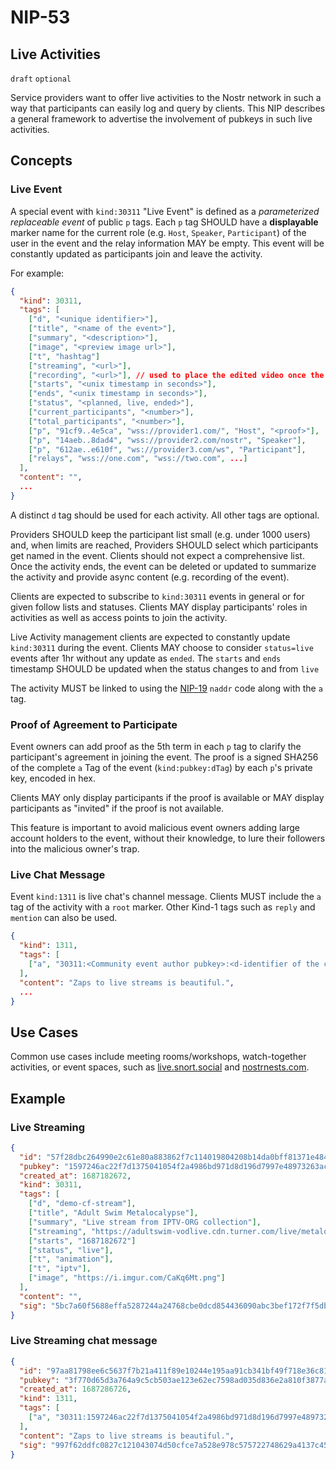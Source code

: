NIP-53
======

Live Activities
---------------

`draft` `optional`

Service providers want to offer live activities to the Nostr network in such a way that participants can easily log and query by clients. This NIP describes a general framework to advertise the involvement of pubkeys in such live activities.

## Concepts

### Live Event

A special event with `kind:30311` "Live Event" is defined as a _parameterized replaceable event_ of public `p` tags. Each `p` tag SHOULD have a **displayable** marker name for the current role (e.g. `Host`, `Speaker`, `Participant`) of the user in the event and the relay information MAY be empty. This event will be constantly updated as participants join and leave the activity.

For example:

```json
{
  "kind": 30311,
  "tags": [
    ["d", "<unique identifier>"],
    ["title", "<name of the event>"],
    ["summary", "<description>"],
    ["image", "<preview image url>"],
    ["t", "hashtag"]
    ["streaming", "<url>"],
    ["recording", "<url>"], // used to place the edited video once the activity is over
    ["starts", "<unix timestamp in seconds>"],
    ["ends", "<unix timestamp in seconds>"],
    ["status", "<planned, live, ended>"],
    ["current_participants", "<number>"],
    ["total_participants", "<number>"],
    ["p", "91cf9..4e5ca", "wss://provider1.com/", "Host", "<proof>"],
    ["p", "14aeb..8dad4", "wss://provider2.com/nostr", "Speaker"],
    ["p", "612ae..e610f", "ws://provider3.com/ws", "Participant"],
    ["relays", "wss://one.com", "wss://two.com", ...]
  ],
  "content": "",
  ...
}
```

A distinct `d` tag should be used for each activity. All other tags are optional.

Providers SHOULD keep the participant list small (e.g. under 1000 users) and, when limits are reached, Providers SHOULD select which participants get named in the event. Clients should not expect a comprehensive list. Once the activity ends, the event can be deleted or updated to summarize the activity and provide async content (e.g. recording of the event).

Clients are expected to subscribe to `kind:30311` events in general or for given follow lists and statuses. Clients MAY display participants' roles in activities as well as access points to join the activity.

Live Activity management clients are expected to constantly update `kind:30311` during the event. Clients MAY choose to consider `status=live` events after 1hr without any update as `ended`. The `starts` and `ends` timestamp SHOULD be updated when the status changes to and from `live`

The activity MUST be linked to using the [NIP-19](19.md) `naddr` code along with the `a` tag.

### Proof of Agreement to Participate

Event owners can add proof as the 5th term in each `p` tag to clarify the participant's agreement in joining the event. The proof is a signed SHA256 of the complete `a` Tag of the event (`kind:pubkey:dTag`) by each `p`'s private key, encoded in hex.

Clients MAY only display participants if the proof is available or MAY display participants as "invited" if the proof is not available.

This feature is important to avoid malicious event owners adding large account holders to the event, without their knowledge, to lure their followers into the malicious owner's trap.

### Live Chat Message

Event `kind:1311` is live chat's channel message. Clients MUST include the `a` tag of the activity with a `root` marker. Other Kind-1 tags such as `reply` and `mention` can also be used.

```json
{
  "kind": 1311,
  "tags": [
    ["a", "30311:<Community event author pubkey>:<d-identifier of the community>", "<Optional relay url>", "root"],
  ],
  "content": "Zaps to live streams is beautiful.",
  ...
}
```

## Use Cases

Common use cases include meeting rooms/workshops, watch-together activities, or event spaces, such as [live.snort.social](https://live.snort.social) and [nostrnests.com](https://nostrnests.com).

## Example

### Live Streaming

```json
{
  "id": "57f28dbc264990e2c61e80a883862f7c114019804208b14da0bff81371e484d2",
  "pubkey": "1597246ac22f7d1375041054f2a4986bd971d8d196d7997e48973263ac9879ec",
  "created_at": 1687182672,
  "kind": 30311,
  "tags": [
    ["d", "demo-cf-stream"],
    ["title", "Adult Swim Metalocalypse"],
    ["summary", "Live stream from IPTV-ORG collection"],
    ["streaming", "https://adultswim-vodlive.cdn.turner.com/live/metalocalypse/stream.m3u8"],
	["starts", "1687182672"]
    ["status", "live"],
    ["t", "animation"],
    ["t", "iptv"],
    ["image", "https://i.imgur.com/CaKq6Mt.png"]
  ],
  "content": "",
  "sig": "5bc7a60f5688effa5287244a24768cbe0dcd854436090abc3bef172f7f5db1410af4277508dbafc4f70a754a891c90ce3b966a7bc47e7c1eb71ff57640f3d389"
}
```

### Live Streaming chat message

```json
{
  "id": "97aa81798ee6c5637f7b21a411f89e10244e195aa91cb341bf49f718e36c8188",
  "pubkey": "3f770d65d3a764a9c5cb503ae123e62ec7598ad035d836e2a810f3877a745b24",
  "created_at": 1687286726,
  "kind": 1311,
  "tags": [
    ["a", "30311:1597246ac22f7d1375041054f2a4986bd971d8d196d7997e48973263ac9879ec:demo-cf-stream", "", "root"]
  ],
  "content": "Zaps to live streams is beautiful.",
  "sig": "997f62ddfc0827c121043074d50cfce7a528e978c575722748629a4137c45b75bdbc84170bedc723ef0a5a4c3daebf1fef2e93f5e2ddb98e5d685d022c30b622"
}
````
